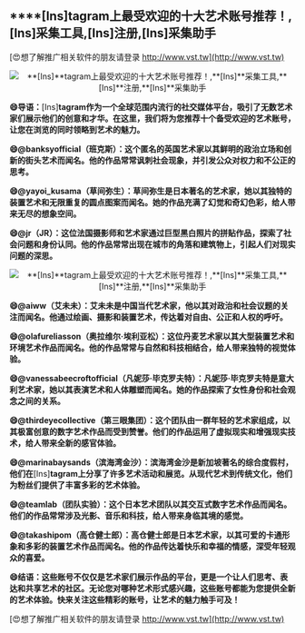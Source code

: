 ## ****[Ins]**tagram上最受欢迎的十大艺术账号推荐！,**[Ins]**采集工具,**[Ins]**注册,**[Ins]**采集助手**

[😍想了解推广相关软件的朋友请登录 http://www.vst.tw](http://www.vst.tw)

 <center><img src="https://vst.tw/MP4/tuiguang/png/3.png" alt="**[Ins]**tagram上最受欢迎的十大艺术账号推荐！,**[Ins]**采集工具,**[Ins]**注册,**[Ins]**采集助手"></center>

**😄导语：**[Ins]**tagram作为一个全球范围内流行的社交媒体平台，吸引了无数艺术家们展示他们的创意和才华。在这里，我们将为您推荐十个备受欢迎的艺术账号，让您在浏览的同时领略到艺术的魅力。**

**😄@banksyofficial（班克斯）：这个匿名的英国艺术家以其鲜明的政治立场和创新的街头艺术而闻名。他的作品常常讽刺社会现象，并引发公众对权力和不公正的思考。**

**😄@yayoi_kusama（草间弥生）：草间弥生是日本著名的艺术家，她以其独特的装置艺术和无限重复的圆点图案而闻名。她的作品充满了幻觉和奇幻色彩，给人带来无尽的想象空间。**

**😄@jr（JR）：这位法国摄影师和艺术家通过巨型黑白照片的拼贴作品，探索了社会问题和身份认同。他的作品常常出现在城市的角落和建筑物上，引起人们对现实问题的深思。**

 <center><img src="https://vst.tw/MP4/tuiguang/png/3.png" alt="**[Ins]**tagram上最受欢迎的十大艺术账号推荐！,**[Ins]**采集工具,**[Ins]**注册,**[Ins]**采集助手"></center>

**😄@aiww（艾未未）：艾未未是中国当代艺术家，他以其对政治和社会议题的关注而闻名。他通过绘画、摄影和装置艺术，传达着对自由、公正和人权的呼吁。**

**😄@olafureliasson（奥拉维尔·埃利亚松）：这位丹麦艺术家以其大型装置艺术和环境艺术作品而闻名。他的作品常常与自然和科技相结合，给人带来独特的视觉体验。**

**😄@vanessabeecroftofficial（凡妮莎·毕克罗夫特）：凡妮莎·毕克罗夫特是意大利艺术家，她以其表演艺术和人体雕塑而闻名。她的作品探索了女性身份和社会观念之间的关系。**

**😄@thirdeyecollective（第三眼集团）：这个团队由一群年轻的艺术家组成，以其极富创意的数字艺术作品而受到赞誉。他们的作品运用了虚拟现实和增强现实技术，给人带来全新的感官体验。**

**😄@marinabaysands（滨海湾金沙）：滨海湾金沙是新加坡著名的综合度假村，他们在**[Ins]**tagram上分享了许多艺术活动和展览。从现代艺术到传统文化，他们为粉丝们提供了丰富多彩的艺术体验。**

**😄@teamlab（团队实验）：这个日本艺术团队以其交互式数字艺术作品而闻名。他们的作品常常涉及光影、音乐和科技，给人带来身临其境的感觉。**

**😄@takashipom（高仓健士郎）：高仓健士郎是日本艺术家，以其可爱的卡通形象和多彩的装置艺术作品而闻名。他的作品传达着快乐和幸福的情感，深受年轻观众的喜爱。**

**😄结语：这些账号不仅仅是艺术家们展示作品的平台，更是一个让人们思考、表达和共享艺术的社区。无论您对哪种艺术形式感兴趣，这些账号都能为您提供全新的艺术体验。快来关注这些精彩的账号，让艺术的魅力触手可及！**

[😍想了解推广相关软件的朋友请登录 http://www.vst.tw](http://www.vst.tw)



